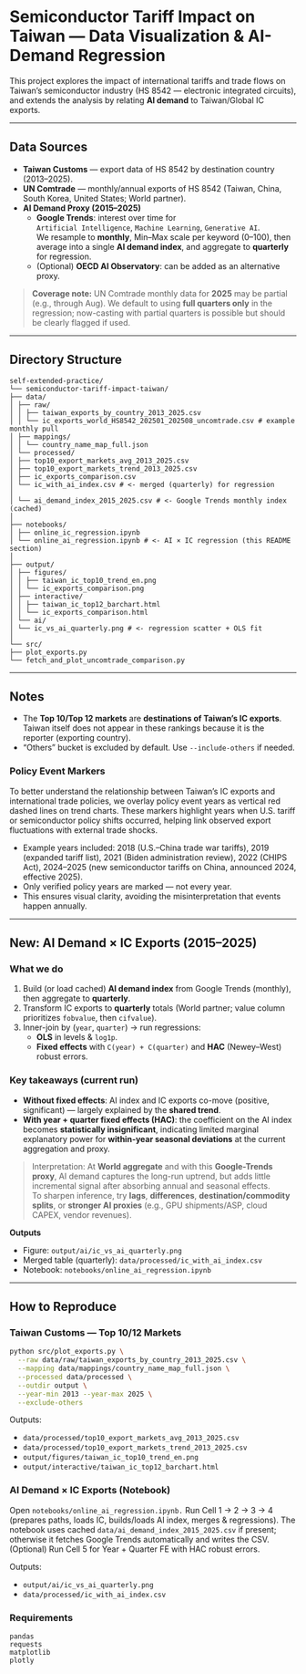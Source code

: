 # Semiconductor Tariff Impact on Taiwan — Data Visualization & AI-Demand Regression

This project explores the impact of international tariffs and trade flows on Taiwan’s semiconductor industry (HS 8542 — electronic integrated circuits), and extends the analysis by relating **AI demand** to Taiwan/Global IC exports.

---

## Data Sources

- **Taiwan Customs** — export data of HS 8542 by destination country (2013–2025).
- **UN Comtrade** — monthly/annual exports of HS 8542 (Taiwan, China, South Korea, United States; World partner).
- **AI Demand Proxy (2015–2025)**  
  - **Google Trends**: interest over time for  
    `Artificial Intelligence`, `Machine Learning`, `Generative AI`.  
    We resample to **monthly**, Min–Max scale per keyword (0–100), then average into a single **AI demand index**, and aggregate to **quarterly** for regression.  
  - (Optional) **OECD AI Observatory**: can be added as an alternative proxy.

> **Coverage note:** UN Comtrade monthly data for **2025** may be partial (e.g., through Aug). We default to using **full quarters only** in the regression; now-casting with partial quarters is possible but should be clearly flagged if used.

---


## Directory Structure
```
self-extended-practice/
└── semiconductor-tariff-impact-taiwan/
├── data/
│ ├── raw/
│ │ ├── taiwan_exports_by_country_2013_2025.csv
│ │ └── ic_exports_world_HS8542_202501_202508_uncomtrade.csv # example monthly pull
│ ├── mappings/
│ │ └── country_name_map_full.json
│ └── processed/
│ ├── top10_export_markets_avg_2013_2025.csv
│ ├── top10_export_markets_trend_2013_2025.csv
│ ├── ic_exports_comparison.csv
│ └── ic_with_ai_index.csv # <- merged (quarterly) for regression
│
│ └── ai_demand_index_2015_2025.csv # <- Google Trends monthly index (cached)
│
├── notebooks/
│ ├── online_ic_regression.ipynb
│ └── online_ai_regression.ipynb # <- AI × IC regression (this README section)
│
├── output/
│ ├── figures/
│ │ ├── taiwan_ic_top10_trend_en.png
│ │ └── ic_exports_comparison.png
│ ├── interactive/
│ │ ├── taiwan_ic_top12_barchart.html
│ │ └── ic_exports_comparison.html
│ └── ai/
│ └── ic_vs_ai_quarterly.png # <- regression scatter + OLS fit
│
└── src/
├── plot_exports.py
└── fetch_and_plot_uncomtrade_comparison.py
```

---

## Notes

- The **Top 10/Top 12 markets** are **destinations of Taiwan’s IC exports**. Taiwan itself does not appear in these rankings because it is the reporter (exporting country).
- “Others” bucket is excluded by default. Use `--include-others` if needed.

### Policy Event Markers

To better understand the relationship between Taiwan’s IC exports and international trade policies, we overlay policy event years as vertical red dashed lines on trend charts.
These markers highlight years when U.S. tariff or semiconductor policy shifts occurred, helping link observed export fluctuations with external trade shocks.

- Example years included: 2018 (U.S.–China trade war tariffs), 2019 (expanded tariff list), 2021 (Biden administration review), 2022 (CHIPS Act), 2024–2025 (new semiconductor tariffs on China, announced 2024, effective 2025).
- Only verified policy years are marked — not every year.
- This ensures visual clarity, avoiding the misinterpretation that events happen annually.

---

## New: AI Demand × IC Exports (2015–2025)

### What we do
1. Build (or load cached) **AI demand index** from Google Trends (monthly), then aggregate to **quarterly**.
2. Transform IC exports to **quarterly** totals (World partner; value column prioritizes `fobvalue`, then `cifvalue`).
3. Inner-join by (`year`, `quarter`) → run regressions:
   - **OLS** in levels & `log1p`.
   - **Fixed effects** with `C(year) + C(quarter)` and **HAC** (Newey–West) robust errors.

### Key takeaways (current run)
- **Without fixed effects**: AI index and IC exports co-move (positive, significant) — largely explained by the **shared trend**.
- **With year + quarter fixed effects (HAC)**: the coefficient on the AI index becomes **statistically insignificant**, indicating limited marginal explanatory power for **within-year seasonal deviations** at the current aggregation and proxy.

> Interpretation: At **World aggregate** and with this **Google-Trends proxy**, AI demand captures the long-run uptrend, but adds little incremental signal after absorbing annual and seasonal effects.  
> To sharpen inference, try **lags**, **differences**, **destination/commodity splits**, or **stronger AI proxies** (e.g., GPU shipments/ASP, cloud CAPEX, vendor revenues).

**Outputs**
- Figure: `output/ai/ic_vs_ai_quarterly.png`  
- Merged table (quarterly): `data/processed/ic_with_ai_index.csv`  
- Notebook: `notebooks/online_ai_regression.ipynb`

---

## How to Reproduce

### Taiwan Customs — Top 10/12 Markets

```bash
python src/plot_exports.py \
  --raw data/raw/taiwan_exports_by_country_2013_2025.csv \
  --mapping data/mappings/country_name_map_full.json \
  --processed data/processed \
  --outdir output \
  --year-min 2013 --year-max 2025 \
  --exclude-others
```

Outputs:
 - `data/processed/top10_export_markets_avg_2013_2025.csv`
 - `data/processed/top10_export_markets_trend_2013_2025.csv`
 - `output/figures/taiwan_ic_top10_trend_en.png`
 - `output/interactive/taiwan_ic_top12_barchart.html`

### AI Demand × IC Exports (Notebook)

Open `notebooks/online_ai_regression.ipynb.`
Run Cell 1 → 2 → 3 → 4 (prepares paths, loads IC, builds/loads AI index, merges & regressions).
The notebook uses cached `data/ai_demand_index_2015_2025.csv` if present; otherwise it fetches Google Trends automatically and writes the CSV.
(Optional) Run Cell 5 for Year + Quarter FE with HAC robust errors.

Outputs:
 - `output/ai/ic_vs_ai_quarterly.png`
 - `data/processed/ic_with_ai_index.csv`

### Requirements
```
pandas
requests
matplotlib
plotly
```

